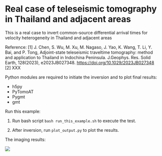 # Real case of teleseismic tomography in Thailand and adjacent areas

This is a real case to invert common-source differential arrival times for velocity heterogeneity in Thailand and adjacent areas

Reference:
[1] J. Chen, S. Wu, M. Xu, M. Nagaso, J. Yao, K. Wang, T. Li, Y. Bai, and P. Tong, Adjoint-state teleseismic traveltime tomography: method and application to Thailand in Indochina Peninsula. J.Geophys. Res. Solid Earth, 128(2023), e2023JB027348.
https://doi.org/10.1029/2023JB027348
[2] XXX


Python modules are required to initiate the inversion and to plot final results:
- h5py
- PyTomoAT
- Pygmt
- gmt

Run this example:

1. Run bash script `bash run_this_example.sh` to execute the test.

2. After inversion, run `plot_output.py` to plot the results.

The imaging results:

![](img/imaging_result.jpg)


